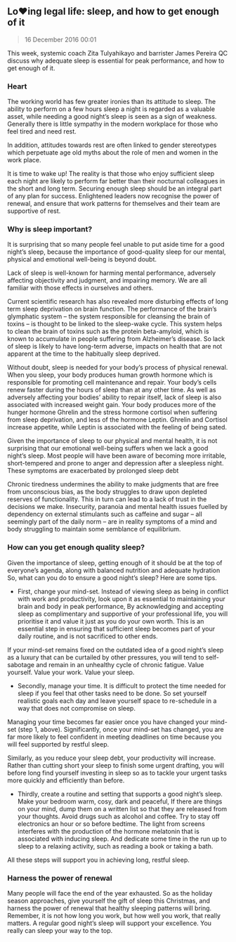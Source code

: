 ## Lo♥︎ing legal life: sleep, and how to get enough of it

>16 December 2016 00:01

This week, systemic coach Zita Tulyahikayo and barrister James Pereira QC discuss why adequate sleep is essential for peak performance, and how to get enough of it. 

### Heart
The working world has few greater ironies than its attitude to sleep. The ability to perform on a few hours sleep a night is regarded as a valuable asset, while needing a good night’s sleep is seen as a sign of weakness. Generally there is little sympathy in the modern workplace for those who feel tired and need rest.

In addition, attitudes towards rest are often linked to gender stereotypes which perpetuate age old myths about the role of men and women in the work place.

It is time to wake up! The reality is that those who enjoy sufficient sleep each night are likely to perform far better than their nocturnal colleagues in the short and long term. Securing enough sleep should be an integral part of any plan for success. Enlightened leaders now recognise the power of renewal, and ensure that work patterns for themselves and their team are supportive of rest.

### Why is sleep important?
It is surprising that so many people feel unable to put aside time for a good night’s sleep, because the importance of good-quality sleep for our mental, physical and emotional well-being is beyond doubt.

Lack of sleep is well-known for harming mental performance, adversely affecting objectivity and judgment, and impairing memory. We are all familiar with those effects in ourselves and others.

Current scientific research has also revealed more disturbing effects of long term sleep deprivation on brain function. The performance of the brain’s glymphatic system – the system responsible for cleansing the brain of toxins – is thought to be linked to the sleep-wake cycle. This system helps to clean the brain of toxins such as the protein beta-amyloid, which is known to accumulate in people suffering from Alzheimer’s disease. So lack of sleep is likely to have long-term adverse, impacts on health that are not apparent at the time to the habitually sleep deprived.

Without doubt, sleep is needed for your body’s process of physical renewal. When you sleep, your body produces human growth hormone which is responsible for promoting cell maintenance and repair. Your body’s cells renew faster during the hours of sleep than at any other time. As well as adversely affecting your bodies’ ability to repair itself, lack of sleep is also associated with increased weight gain. Your body produces more of the hunger hormone Ghrelin and the stress hormone cortisol when suffering from sleep deprivation, and less of the hormone Leptin. Ghrelin and Cortisol increase appetite, while Leptin is associated with the feeling of being sated.

Given the importance of sleep to our physical and mental health, it is not surprising that our emotional well-being suffers when we lack a good night’s sleep. Most people will have been aware of becoming more irritable, short-tempered and prone to anger and depression after a sleepless night. These symptoms are exacerbated by prolonged sleep debt

Chronic tiredness undermines the ability to make judgments that are free from unconscious bias, as the body struggles to draw upon depleted reserves of functionality. This in turn can lead to a lack of trust in the decisions we make. Insecurity, paranoia and mental health issues fuelled by dependency on external stimulants such as caffeine and sugar – all seemingly part of the daily norm – are in reality symptoms of a mind and body struggling to maintain some semblance of equilibrium.

### How can you get enough quality sleep?
Given the importance of sleep, getting enough of it should be at the top of everyone’s agenda, along with balanced nutrition and adequate hydration So, what can you do to ensure a good night’s sleep? Here are some tips.

* First, change your mind-set. Instead of viewing sleep as being in conflict with work and productivity, look upon it as essential to maintaining your brain and body in peak performance, By acknowledging and accepting sleep as complimentary and supportive of your professional life, you will prioritise it and value it just as you do your own worth. This is an essential step in ensuring that sufficient sleep becomes part of your daily routine, and is not sacrificed to other ends.

If your mind-set remains fixed on the outdated idea of a good night’s sleep as a luxury that can be curtailed by other pressures, you will tend to self-sabotage and remain in an unhealthy cycle of chronic fatigue. Value yourself. Value your work. Value your sleep.

* Secondly, manage your time. It is difficult to protect the time needed for sleep if you feel that other tasks need to be done. So set yourself realistic goals each day and leave yourself space to re-schedule in a way that does not compromise on sleep.

Managing your time becomes far easier once you have changed your mind-set (step 1, above). Significantly, once your mind-set has changed, you are far more likely to feel confident in meeting deadlines on time because you will feel supported by restful sleep.

Similarly, as you reduce your sleep debt, your productivity will increase. Rather than cutting short your sleep to finish some urgent drafting, you will before long find yourself investing in sleep so as to tackle your urgent tasks more quickly and efficiently than before.

* Thirdly, create a routine and setting that supports a good night’s sleep. Make your bedroom warm, cosy, dark and peaceful, If there are things on your mind, dump them on a written list so that they are released from your thoughts. Avoid drugs such as alcohol and coffee. Try to stay off electronics an hour or so before bedtime. The light from screens interferes with the production of the hormone melatonin that is associated with inducing sleep. And dedicate some time in the run up to sleep to a relaxing activity, such as reading a book or taking a bath.

All these steps will support you in achieving long, restful sleep.

### Harness the power of renewal
Many people will face the end of the year exhausted. So as the holiday season approaches, give yourself the gift of sleep this Christmas, and harness the power of renewal that healthy sleeping patterns will bring. Remember, it is not how long you work, but how well you work, that really matters. A regular good night’s sleep will support your excellence. You really can sleep your way to the top.
